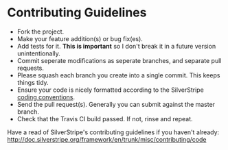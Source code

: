 # Contributing Guidelines

* Fork the project.
* Make your feature addition(s) or bug fix(es).
* Add tests for it. **This is important** so I don't break it in a future version unintentionally.
* Commit seperate modifications as seperate branches, and separate pull requests.
* Please squash each branch you create into a single commit. This keeps things tidy.
* Ensure your code is nicely formatted according to the SilverStripe [coding conventions](http://doc.silverstripe.org/framework/en/trunk/misc/coding-conventions).
* Send the pull request(s). Generally you can submit against the master branch.
* Check that the Travis CI build passed. If not, rinse and repeat.

Have a read of SilverStripe's contributing guidelines if you haven't already: http://doc.silverstripe.org/framework/en/trunk/misc/contributing/code